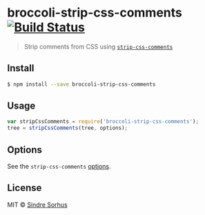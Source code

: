 # broccoli-strip-css-comments [![Build Status](https://travis-ci.org/sindresorhus/broccoli-strip-css-comments.svg?branch=master)](https://travis-ci.org/sindresorhus/broccoli-strip-css-comments)

> Strip comments from CSS using [`strip-css-comments`](https://github.com/sindresorhus/strip-css-comments)


## Install

```sh
$ npm install --save broccoli-strip-css-comments
```


## Usage

```js
var stripCssComments = require('broccoli-strip-css-comments');
tree = stripCssComments(tree, options);
```


## Options

See the `strip-css-comments` [options](https://github.com/sindresorhus/strip-css-comments#options).


## License

MIT © [Sindre Sorhus](http://sindresorhus.com)

